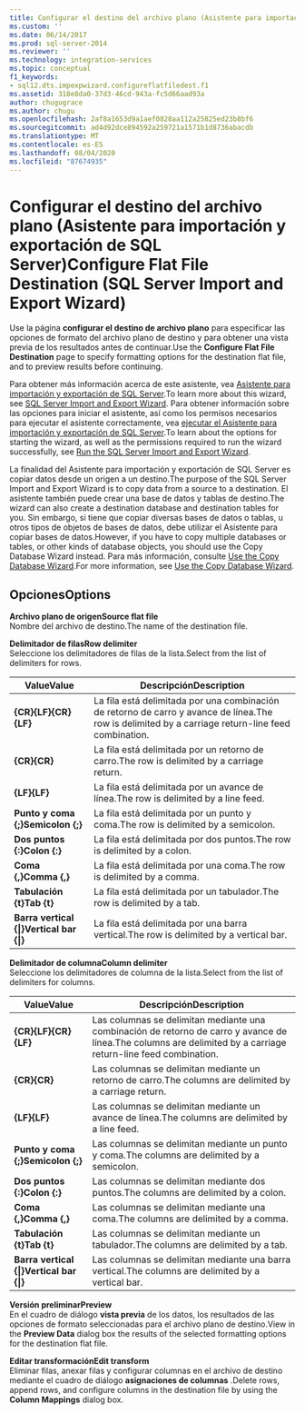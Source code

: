 ```yaml
---
title: Configurar el destino del archivo plano (Asistente para importación y exportación de SQL Server) | Microsoft Docs
ms.custom: ''
ms.date: 06/14/2017
ms.prod: sql-server-2014
ms.reviewer: ''
ms.technology: integration-services
ms.topic: conceptual
f1_keywords:
- sql12.dts.impexpwizard.configureflatfiledest.f1
ms.assetid: 318e8da0-37d3-46cd-943a-fc5d66aad93a
author: chugugrace
ms.author: chugu
ms.openlocfilehash: 2af8a1653d9a1aef0828aa112a25825ed23b8bf6
ms.sourcegitcommit: ad4d92dce894592a259721a1571b1d8736abacdb
ms.translationtype: MT
ms.contentlocale: es-ES
ms.lasthandoff: 08/04/2020
ms.locfileid: "87674935"
---
```

# <a name="configure-flat-file-destination-sql-server-import-and-export-wizard"></a><span data-ttu-id="99d5b-102">Configurar el destino del archivo plano (Asistente para importación y exportación de SQL Server)</span><span class="sxs-lookup"><span data-stu-id="99d5b-102">Configure Flat File Destination (SQL Server Import and Export Wizard)</span></span>
  <span data-ttu-id="99d5b-103">Use la página **configurar el destino de archivo plano** para especificar las opciones de formato del archivo plano de destino y para obtener una vista previa de los resultados antes de continuar.</span><span class="sxs-lookup"><span data-stu-id="99d5b-103">Use the **Configure Flat File Destination** page to specify formatting options for the destination flat file, and to preview results before continuing.</span></span>  
  
 <span data-ttu-id="99d5b-104">Para obtener más información acerca de este asistente, vea [Asistente para importación y exportación de SQL Server](import-and-export-data-with-the-sql-server-import-and-export-wizard.md).</span><span class="sxs-lookup"><span data-stu-id="99d5b-104">To learn more about this wizard, see [SQL Server Import and Export Wizard](import-and-export-data-with-the-sql-server-import-and-export-wizard.md).</span></span> <span data-ttu-id="99d5b-105">Para obtener información sobre las opciones para iniciar el asistente, así como los permisos necesarios para ejecutar el asistente correctamente, vea [ejecutar el Asistente para importación y exportación de SQL Server](start-the-sql-server-import-and-export-wizard.md).</span><span class="sxs-lookup"><span data-stu-id="99d5b-105">To learn about the options for starting the wizard, as well as the permissions required to run the wizard successfully, see [Run the SQL Server Import and Export Wizard](start-the-sql-server-import-and-export-wizard.md).</span></span>  
  
 <span data-ttu-id="99d5b-106">La finalidad del Asistente para importación y exportación de SQL Server es copiar datos desde un origen a un destino.</span><span class="sxs-lookup"><span data-stu-id="99d5b-106">The purpose of the SQL Server Import and Export Wizard is to copy data from a source to a destination.</span></span> <span data-ttu-id="99d5b-107">El asistente también puede crear una base de datos y tablas de destino.</span><span class="sxs-lookup"><span data-stu-id="99d5b-107">The wizard can also create a destination database and destination tables for you.</span></span> <span data-ttu-id="99d5b-108">Sin embargo, si tiene que copiar diversas bases de datos o tablas, u otros tipos de objetos de bases de datos, debe utilizar el Asistente para copiar bases de datos.</span><span class="sxs-lookup"><span data-stu-id="99d5b-108">However, if you have to copy multiple databases or tables, or other kinds of database objects, you should use the Copy Database Wizard instead.</span></span> <span data-ttu-id="99d5b-109">Para más información, consulte [Use the Copy Database Wizard](../../relational-databases/databases/use-the-copy-database-wizard.md).</span><span class="sxs-lookup"><span data-stu-id="99d5b-109">For more information, see [Use the Copy Database Wizard](../../relational-databases/databases/use-the-copy-database-wizard.md).</span></span>  
  
## <a name="options"></a><span data-ttu-id="99d5b-110">Opciones</span><span class="sxs-lookup"><span data-stu-id="99d5b-110">Options</span></span>  
 <span data-ttu-id="99d5b-111">**Archivo plano de origen**</span><span class="sxs-lookup"><span data-stu-id="99d5b-111">**Source flat file**</span></span>  
 <span data-ttu-id="99d5b-112">Nombre del archivo de destino.</span><span class="sxs-lookup"><span data-stu-id="99d5b-112">The name of the destination file.</span></span>  
  
 <span data-ttu-id="99d5b-113">**Delimitador de filas**</span><span class="sxs-lookup"><span data-stu-id="99d5b-113">**Row delimiter**</span></span>  
 <span data-ttu-id="99d5b-114">Seleccione los delimitadores de filas de la lista.</span><span class="sxs-lookup"><span data-stu-id="99d5b-114">Select from the list of delimiters for rows.</span></span>  
  
|<span data-ttu-id="99d5b-115">Value</span><span class="sxs-lookup"><span data-stu-id="99d5b-115">Value</span></span>|<span data-ttu-id="99d5b-116">Descripción</span><span class="sxs-lookup"><span data-stu-id="99d5b-116">Description</span></span>|  
|-----------|-----------------|  
|<span data-ttu-id="99d5b-117">**{CR}{LF}**</span><span class="sxs-lookup"><span data-stu-id="99d5b-117">**{CR}{LF}**</span></span>|<span data-ttu-id="99d5b-118">La fila está delimitada por una combinación de retorno de carro y avance de línea.</span><span class="sxs-lookup"><span data-stu-id="99d5b-118">The row is delimited by a carriage return-line feed combination.</span></span>|  
|<span data-ttu-id="99d5b-119">**{CR}**</span><span class="sxs-lookup"><span data-stu-id="99d5b-119">**{CR}**</span></span>|<span data-ttu-id="99d5b-120">La fila está delimitada por un retorno de carro.</span><span class="sxs-lookup"><span data-stu-id="99d5b-120">The row is delimited by a carriage return.</span></span>|  
|<span data-ttu-id="99d5b-121">**{LF}**</span><span class="sxs-lookup"><span data-stu-id="99d5b-121">**{LF}**</span></span>|<span data-ttu-id="99d5b-122">La fila está delimitada por un avance de línea.</span><span class="sxs-lookup"><span data-stu-id="99d5b-122">The row is delimited by a line feed.</span></span>|  
|<span data-ttu-id="99d5b-123">**Punto y coma {;}**</span><span class="sxs-lookup"><span data-stu-id="99d5b-123">**Semicolon {;}**</span></span>|<span data-ttu-id="99d5b-124">La fila está delimitada por un punto y coma.</span><span class="sxs-lookup"><span data-stu-id="99d5b-124">The row is delimited by a semicolon.</span></span>|  
|<span data-ttu-id="99d5b-125">**Dos puntos {:}**</span><span class="sxs-lookup"><span data-stu-id="99d5b-125">**Colon {:}**</span></span>|<span data-ttu-id="99d5b-126">La fila está delimitada por dos puntos.</span><span class="sxs-lookup"><span data-stu-id="99d5b-126">The row is delimited by a colon.</span></span>|  
|<span data-ttu-id="99d5b-127">**Coma {,}**</span><span class="sxs-lookup"><span data-stu-id="99d5b-127">**Comma {,}**</span></span>|<span data-ttu-id="99d5b-128">La fila está delimitada por una coma.</span><span class="sxs-lookup"><span data-stu-id="99d5b-128">The row is delimited by a comma.</span></span>|  
|<span data-ttu-id="99d5b-129">**Tabulación {t}**</span><span class="sxs-lookup"><span data-stu-id="99d5b-129">**Tab {t}**</span></span>|<span data-ttu-id="99d5b-130">La fila está delimitada por un tabulador.</span><span class="sxs-lookup"><span data-stu-id="99d5b-130">The row is delimited by a tab.</span></span>|  
|<span data-ttu-id="99d5b-131">**Barra vertical {&#124;}**</span><span class="sxs-lookup"><span data-stu-id="99d5b-131">**Vertical bar {&#124;}**</span></span>|<span data-ttu-id="99d5b-132">La fila está delimitada por una barra vertical.</span><span class="sxs-lookup"><span data-stu-id="99d5b-132">The row is delimited by a vertical bar.</span></span>|  
  
 <span data-ttu-id="99d5b-133">**Delimitador de columna**</span><span class="sxs-lookup"><span data-stu-id="99d5b-133">**Column delimiter**</span></span>  
 <span data-ttu-id="99d5b-134">Seleccione los delimitadores de columna de la lista.</span><span class="sxs-lookup"><span data-stu-id="99d5b-134">Select from the list of delimiters for columns.</span></span>  
  
|<span data-ttu-id="99d5b-135">Value</span><span class="sxs-lookup"><span data-stu-id="99d5b-135">Value</span></span>|<span data-ttu-id="99d5b-136">Descripción</span><span class="sxs-lookup"><span data-stu-id="99d5b-136">Description</span></span>|  
|-----------|-----------------|  
|<span data-ttu-id="99d5b-137">**{CR}{LF}**</span><span class="sxs-lookup"><span data-stu-id="99d5b-137">**{CR}{LF}**</span></span>|<span data-ttu-id="99d5b-138">Las columnas se delimitan mediante una combinación de retorno de carro y avance de línea.</span><span class="sxs-lookup"><span data-stu-id="99d5b-138">The columns are delimited by a carriage return-line feed combination.</span></span>|  
|<span data-ttu-id="99d5b-139">**{CR}**</span><span class="sxs-lookup"><span data-stu-id="99d5b-139">**{CR}**</span></span>|<span data-ttu-id="99d5b-140">Las columnas se delimitan mediante un retorno de carro.</span><span class="sxs-lookup"><span data-stu-id="99d5b-140">The columns are delimited by a carriage return.</span></span>|  
|<span data-ttu-id="99d5b-141">**{LF}**</span><span class="sxs-lookup"><span data-stu-id="99d5b-141">**{LF}**</span></span>|<span data-ttu-id="99d5b-142">Las columnas se delimitan mediante un avance de línea.</span><span class="sxs-lookup"><span data-stu-id="99d5b-142">The columns are delimited by a line feed.</span></span>|  
|<span data-ttu-id="99d5b-143">**Punto y coma {;}**</span><span class="sxs-lookup"><span data-stu-id="99d5b-143">**Semicolon {;}**</span></span>|<span data-ttu-id="99d5b-144">Las columnas se delimitan mediante un punto y coma.</span><span class="sxs-lookup"><span data-stu-id="99d5b-144">The columns are delimited by a semicolon.</span></span>|  
|<span data-ttu-id="99d5b-145">**Dos puntos {:}**</span><span class="sxs-lookup"><span data-stu-id="99d5b-145">**Colon {:}**</span></span>|<span data-ttu-id="99d5b-146">Las columnas se delimitan mediante dos puntos.</span><span class="sxs-lookup"><span data-stu-id="99d5b-146">The columns are delimited by a colon.</span></span>|  
|<span data-ttu-id="99d5b-147">**Coma {,}**</span><span class="sxs-lookup"><span data-stu-id="99d5b-147">**Comma {,}**</span></span>|<span data-ttu-id="99d5b-148">Las columnas se delimitan mediante una coma.</span><span class="sxs-lookup"><span data-stu-id="99d5b-148">The columns are delimited by a comma.</span></span>|  
|<span data-ttu-id="99d5b-149">**Tabulación {t}**</span><span class="sxs-lookup"><span data-stu-id="99d5b-149">**Tab {t}**</span></span>|<span data-ttu-id="99d5b-150">Las columnas se delimitan mediante un tabulador.</span><span class="sxs-lookup"><span data-stu-id="99d5b-150">The columns are delimited by a tab.</span></span>|  
|<span data-ttu-id="99d5b-151">**Barra vertical {&#124;}**</span><span class="sxs-lookup"><span data-stu-id="99d5b-151">**Vertical bar {&#124;}**</span></span>|<span data-ttu-id="99d5b-152">Las columnas se delimitan mediante una barra vertical.</span><span class="sxs-lookup"><span data-stu-id="99d5b-152">The columns are delimited by a vertical bar.</span></span>|  
  
 <span data-ttu-id="99d5b-153">**Versión preliminar**</span><span class="sxs-lookup"><span data-stu-id="99d5b-153">**Preview**</span></span>  
 <span data-ttu-id="99d5b-154">En el cuadro de diálogo **vista previa** de los datos, los resultados de las opciones de formato seleccionadas para el archivo plano de destino.</span><span class="sxs-lookup"><span data-stu-id="99d5b-154">View in the **Preview Data** dialog box the results of the selected formatting options for the destination flat file.</span></span>  
  
 <span data-ttu-id="99d5b-155">**Editar transformación**</span><span class="sxs-lookup"><span data-stu-id="99d5b-155">**Edit transform**</span></span>  
 <span data-ttu-id="99d5b-156">Eliminar filas, anexar filas y configurar columnas en el archivo de destino mediante el cuadro de diálogo **asignaciones de columnas** .</span><span class="sxs-lookup"><span data-stu-id="99d5b-156">Delete rows, append rows, and configure columns in the destination file by using the **Column Mappings** dialog box.</span></span>  
  
  
